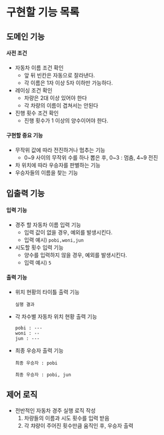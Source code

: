 # 구현할 기능 목록

## 도메인 기능

#### 사전 조건

- 자동차 이름 조건 확인
    - 앞 뒤 빈칸은 자동으로 잘라낸다.
    - 각 이름은 1자 이상 5자 이하만 가능하다.
- 레이싱 조건 확인
    - 차량은 2대 이상 있어야 한다
    - 각 차량의 이름이 겹쳐서는 안된다
- 진행 횟수 조건 확인
    - 진행 횟수가 1 이상의 양수이어야 한다.

#### 구현할 중요 기능

- 무작위 값에 따라 전진하거나 멈추는 기능
    - 0~9 사이의 무작위 수를 하나 뽑은 후, 0~3 : 멈춤, 4~9 전진
- 차 위치에 따라 우승자를 판별하는 기능
- 우승자들의 이름을 찾는 기능

## 입출력 기능

#### 입력 기능

- 경주 할 자동차 이름 입력 기능
    - 입력 값이 없을 경우, 예외를 발생시킨다.
    - 입력 예시) `pobi,woni,jun`
- 시도할 횟수 입력 기능
    - 양수를 입력하지 않을 경우, 예외를 발생시킨다.
    - 입력 예시) `5`

#### 출력 기능
- 위치 현황의 타이틀 출력 기능
  ```text
  실행 결과
  ```

- 각 차수별 자동차 위치 현황 출력 기능
   ```text
  pobi : ---
  woni : --
  jun : ---
   ```
- 최종 우승자 출력 기능
   ```text
   최종 우승자 : pobi
   ```
   ```text
   최종 우승자 : pobi, jun
   ```

## 제어 로직
- 전반적인 자동차 경주 실행 로직 작성
  1. 차량들의 이름과 시도 횟수를 입력 받음
  2. 각 챠량이 주어진 횟수만큼 움직인 후, 우승자 출력
